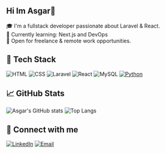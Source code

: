 ## Hi Im Asgar👋

🎓 I'm a fullstack developer passionate about Laravel & React.  
🌱 Currently learning: Next.js and DevOps  
💼 Open for freelance & remote work opportunities.

## 🧰 Tech Stack
![HTML](https://img.shields.io/badge/-HTML5-E34F26?style=flat&logo=html5)
![CSS](https://img.shields.io/badge/-CSS3-1572B6?style=flat&logo=css3)
![Laravel](https://img.shields.io/badge/-Laravel-F55247?style=flat&logo=laravel)
![React](https://img.shields.io/badge/-React-61DAFB?style=flat&logo=react)
![MySQL](https://img.shields.io/badge/-MySQL-00758F?style=flat&logo=mysql)
[![Python](https://img.shields.io/badge/Python-3776AB?logo=python&logoColor=fff)](#)

## 📈 GitHub Stats
![Asgar's GitHub stats](https://github-readme-stats.vercel.app/api?username=Asgarnet11&show_icons=true&theme=tokyonight)
![Top Langs](https://github-readme-stats.vercel.app/api/top-langs/?username=Asgarnet11&layout=compact)


## 🔗 Connect with me
[![LinkedIn](https://img.shields.io/badge/-LinkedIn-0077B5?style=flat&logo=linkedin)](https://linkedin.com/in/asgar)
[![Email](https://img.shields.io/badge/-Email-D14836?style=flat&logo=gmail)](mailto:afatwahyudi@gmail.com)
